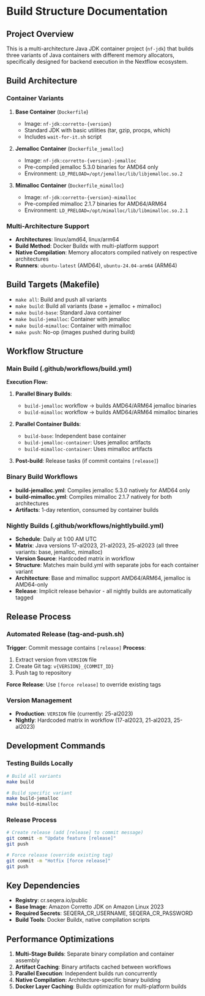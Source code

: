 # Build Structure Documentation

## Project Overview

This is a multi-architecture Java JDK container project (`nf-jdk`) that builds three variants of Java containers with different memory allocators, specifically designed for backend execution in the Nextflow ecosystem.

## Build Architecture

### Container Variants

1. **Base Container** (`Dockerfile`)
   - Image: `nf-jdk:corretto-{version}`
   - Standard JDK with basic utilities (tar, gzip, procps, which)
   - Includes `wait-for-it.sh` script

2. **Jemalloc Container** (`Dockerfile_jemalloc`)
   - Image: `nf-jdk:corretto-{version}-jemalloc`
   - Pre-compiled jemalloc 5.3.0 binaries for AMD64 only
   - Environment: `LD_PRELOAD=/opt/jemalloc/lib/libjemalloc.so.2`

3. **Mimalloc Container** (`Dockerfile_mimalloc`)
   - Image: `nf-jdk:corretto-{version}-mimalloc`
   - Pre-compiled mimalloc 2.1.7 binaries for AMD64/ARM64
   - Environment: `LD_PRELOAD=/opt/mimalloc/lib/libmimalloc.so.2.1`

### Multi-Architecture Support

- **Architectures**: linux/amd64, linux/arm64
- **Build Method**: Docker Buildx with multi-platform support
- **Native Compilation**: Memory allocators compiled natively on respective architectures
- **Runners**: `ubuntu-latest` (AMD64), `ubuntu-24.04-arm64` (ARM64)

## Build Targets (Makefile)

- `make all`: Build and push all variants
- `make build`: Build all variants (base + jemalloc + mimalloc)
- `make build-base`: Standard Java container
- `make build-jemalloc`: Container with jemalloc
- `make build-mimalloc`: Container with mimalloc
- `make push`: No-op (images pushed during build)

## Workflow Structure

### Main Build (.github/workflows/build.yml)

**Execution Flow:**
1. **Parallel Binary Builds**: 
   - `build-jemalloc` workflow → builds AMD64/ARM64 jemalloc binaries
   - `build-mimalloc` workflow → builds AMD64/ARM64 mimalloc binaries

2. **Parallel Container Builds**:
   - `build-base`: Independent base container
   - `build-jemalloc-container`: Uses jemalloc artifacts
   - `build-mimalloc-container`: Uses mimalloc artifacts

3. **Post-build**: Release tasks (if commit contains `[release]`)

### Binary Build Workflows

- **build-jemalloc.yml**: Compiles jemalloc 5.3.0 natively for AMD64 only
- **build-mimalloc.yml**: Compiles mimalloc 2.1.7 natively for both architectures
- **Artifacts**: 1-day retention, consumed by container builds

### Nightly Builds (.github/workflows/nightlybuild.yml)

- **Schedule**: Daily at 1:00 AM UTC
- **Matrix**: Java versions 17-al2023, 21-al2023, 25-al2023 (all three variants: base, jemalloc, mimalloc)
- **Version Source**: Hardcoded matrix in workflow
- **Structure**: Matches main build.yml with separate jobs for each container variant
- **Architecture**: Base and mimalloc support AMD64/ARM64, jemalloc is AMD64-only
- **Release**: Implicit release behavior - all nightly builds are automatically tagged

## Release Process

### Automated Release (tag-and-push.sh)

**Trigger**: Commit message contains `[release]`
**Process**:
1. Extract version from `VERSION` file
2. Create Git tag: `v{VERSION}_{COMMIT_ID}`
3. Push tag to repository

**Force Release**: Use `[force release]` to override existing tags

### Version Management

- **Production**: `VERSION` file (currently: 25-al2023)
- **Nightly**: Hardcoded matrix in workflow (17-al2023, 21-al2023, 25-al2023)

## Development Commands

### Testing Builds Locally
```bash
# Build all variants
make build

# Build specific variant
make build-jemalloc
make build-mimalloc
```

### Release Process
```bash
# Create release (add [release] to commit message)
git commit -m "Update feature [release]"
git push

# Force release (override existing tag)
git commit -m "Hotfix [force release]"
git push
```

## Key Dependencies

- **Registry**: cr.seqera.io/public
- **Base Image**: Amazon Corretto JDK on Amazon Linux 2023
- **Required Secrets**: SEQERA_CR_USERNAME, SEQERA_CR_PASSWORD
- **Build Tools**: Docker Buildx, native compilation scripts

## Performance Optimizations

1. **Multi-Stage Builds**: Separate binary compilation and container assembly
2. **Artifact Caching**: Binary artifacts cached between workflows
3. **Parallel Execution**: Independent builds run concurrently
4. **Native Compilation**: Architecture-specific binary building
5. **Docker Layer Caching**: Buildx optimization for multi-platform builds